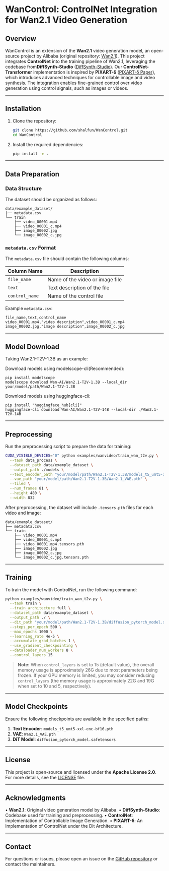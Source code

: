 # WanControl: ControlNet Integration for Wan2.1 Video Generation

## Overview

WanControl is an extension of the ​**Wan2.1** video generation model, an open-source project by Alibaba (original repository: [Wan2.1](https://github.com/Wan-Video/Wan2.1)). This project integrates ​**ControlNet** into the training pipeline of Wan2.1, leveraging the codebase from ​**DiffSynth-Studio** ([DiffSynth-Studio](https://github.com/modelscope/DiffSynth-Studio)). Our ​**ControlNet-Transformer** implementation is inspired by ​**PIXART-δ** ([PIXART-δ Paper](https://arxiv.org/pdf/2401.05252)), which introduces advanced techniques for controllable image and video synthesis. The integration enables fine-grained control over video generation using control signals, such as images or videos.


---

## Installation

1. Clone the repository:
   ```bash
   git clone https://github.com/shalfun/WanControl.git
   cd WanControl
   ```

2. Install the required dependencies:
   ```bash
   pip install -e .
   ```

---

## Data Preparation

### Data Structure

The dataset should be organized as follows:

```
data/example_dataset/
├── metadata.csv
└── train
    ├── video_00001.mp4
    ├── video_00001_c.mp4
    ├── image_00002.jpg
    └── image_00002_c.jpg
```

### `metadata.csv` Format

The `metadata.csv` file should contain the following columns:

| Column Name   | Description                     |
|---------------|---------------------------------|
| `file_name`   | Name of the video or image file |
| `text`        | Text description of the file    |
| `control_name`| Name of the control file        |

Example `metadata.csv`:

```
file_name,text,control_name
video_00001.mp4,"video description",video_00001_c.mp4
image_00002.jpg,"image description",image_00002_c.jpg
```


---

## Model Download
Taking Wan2.1-T2V-1.3B as an example:

Download models using modelscope-cli(Recommended):
```
pip install modelscope
modelscope download Wan-AI/Wan2.1-T2V-1.3B --local_dir your/model/path/Wan2.1-T2V-1.3B
```
Download models using huggingface-cli:
```
pip install "huggingface_hub[cli]"
huggingface-cli download Wan-AI/Wan2.1-T2V-14B --local-dir ./Wan2.1-T2V-14B
```


---

## Preprocessing

Run the preprocessing script to prepare the data for training:

```bash
CUDA_VISIBLE_DEVICES="0" python examples/wanvideo/train_wan_t2v.py \
  --task data_process \
  --dataset_path data/example_dataset \
  --output_path ./models \
  --text_encoder_path "your/model/path/Wan2.1-T2V-1.3B/models_t5_umt5-xxl-enc-bf16.pth" \
  --vae_path "your/model/path/Wan2.1-T2V-1.3B/Wan2.1_VAE.pth" \
  --tiled \
  --num_frames 81 \
  --height 480 \
  --width 832
```

After preprocessing, the dataset will include `.tensors.pth` files for each video and image:

```
data/example_dataset/
├── metadata.csv
└── train
    ├── video_00001.mp4
    ├── video_00001_c.mp4
    ├── video_00001.mp4.tensors.pth
    ├── image_00002.jpg
    ├── image_00002_c.jpg
    └── image_00002_c.jpg.tensors.pth
```

---

## Training

To train the model with ControlNet, run the following command:

```bash
python examples/wanvideo/train_wan_t2v.py \
  --task train \
  --train_architecture full \
  --dataset_path data/example_dataset \
  --output_path ./ \
  --dit_path "your/model/path/Wan2.1-T2V-1.3B/diffusion_pytorch_model.safetensors" \
  --steps_per_epoch 500 \
  --max_epochs 1000 \
  --learning_rate 4e-5 \
  --accumulate_grad_batches 1 \
  --use_gradient_checkpointing \
  --dataloader_num_workers 8 \
  --control_layers 15
```

> **Note:** When `control_layers` is set to 15 (default value), the overall memory usage is approximately 26G due to most parameters being frozen. If your GPU memory is limited, you may consider reducing `control_layers` (the memory usage is approximately 22G and 19G when set to 10 and 5, respectively).


---

## Model Checkpoints

Ensure the following checkpoints are available in the specified paths:

1. **Text Encoder**: `models_t5_umt5-xxl-enc-bf16.pth`
2. **VAE**: `Wan2.1_VAE.pth`
3. **DiT Model**: `diffusion_pytorch_model.safetensors`

---

## License

This project is open-source and licensed under the **Apache License 2.0**. For more details, see the [LICENSE](LICENSE) file.

---

## Acknowledgments

• **Wan2.1**: Original video generation model by Alibaba.
• **DiffSynth-Studio**: Codebase used for training and preprocessing.
• **ControlNet**: Implementation of Controllable Image Generation.
• **PIXART-δ**: An Implementation of ControlNet under the Dit Architecture.

---

## Contact

For questions or issues, please open an issue on the [GitHub repository](https://github.com/shalfun/WanControl/issues) or contact the maintainers.
